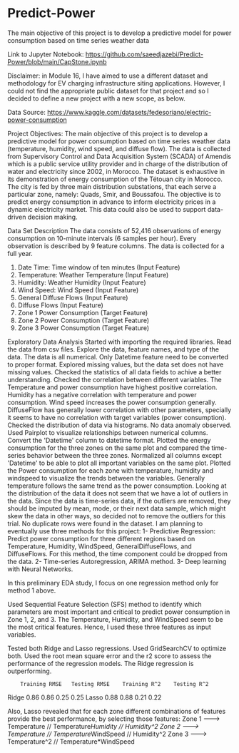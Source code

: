 # Predict-Power
The main objective of this project is to develop a predictive model for power consumption based on time series weather data

Link to Jupyter Notebook:
https://github.com/saeedjazebi/Predict-Power/blob/main/CapStone.ipynb

Disclaimer:
in Module 16, I have aimed to use a different dataset and methodology for EV charging infrastructure siting applications. However, I could not find the appropriate public dataset for that project and so I decided to define a new project with a new scope, as below.

Data Source:
https://www.kaggle.com/datasets/fedesoriano/electric-power-consumption

Project Objectives:
The main objective of this project is to develop a predictive model for power consumption based on time series weather data (temperature, humidity, wind speed, and diffuse flow). The data is collected from Supervisory Control and Data Acquisition System (SCADA) of Amendis which is a public service utility provider and in charge of the distribution of water and electricity since 2002, in Morocco. The dataset is exhaustive in its demonstration of energy consumption of the Tétouan city in Morocco. The city is fed by three main distribution substations, that each serve a particular zone, namely: Quads, Smir, and Boussafou. 
The objective is to predict energy consumption in advance to inform electricity prices in a dynamic electricity market. This data could also be used to support data-driven decision making. 

Data Set Description
The data consists of 52,416 observations of energy consumption on 10-minute intervals (6 samples per hour). Every observation is described by 9 feature columns. The data is collected for a full year.
1.	Date Time: Time window of ten minutes (Input Feature)
2.	Temperature: Weather Temperature (Input Feature)
3.	Humidity: Weather Humidity (Input Feature)
4.	Wind Speed: Wind Speed (Input Feature)
5.	General Diffuse Flows (Input Feature)
6.	Diffuse Flows (Input Feature)
7.	Zone 1 Power Consumption (Target Feature)
8.	Zone 2 Power Consumption (Target Feature)
9.	Zone 3 Power Consumption (Target Feature)

Exploratory Data Analysis
Started with importing the required libraries.
Read the data from csv files.
Explore the data, feature names, and type of the data. The data is all numerical. Only Datetime feature need to be converted to proper format.
Explored missing values, but the data set does not have missing values.
Checked the statistics of all data fields to achive a better understanding. 
Checked the correlation between different variables. The Temperature and power consumption have highest positive correlation. Humidity has a negative correlation with temperature and power consumption. Wind speed increases the power consumption generally. DiffuseFlow has generally lower correlation with other parameters, specially it seems to have no correlation with target variables (power consumption).
Checked the distribution of data via histograms. No data anomaly observed.
Used Pairplot to visualize relationships between numerical columns.
Convert the 'Datetime' column to datetime format.
Plotted the energy consumption for the three zones on the same plot and compared the time-series behavior between the three zones.
Normalized all columns except 'Datetime' to be able to plot all important variables on the same plot. Plotted the Power consumption for each zone with temperature, humidity and windspeed to visualize the trends between the variables. Generally temperature follows the same trend as the power consumption.
Looking at the distribution of the data it does not seem that we have a lot of outliers in the data. Since the data is time-series data, if the outliers are removed, they should be imputed by mean, mode, or their next data sample, which might skew the data in other ways, so decided not to remove the outliers for this trial.
No duplicate rows were found in the dataset.
I am planning to eventually use three methods for this project:
1-	Predictive Regression: Predict power consumption for three different regions based on Temperature, Humidity, WindSpeed, GeneralDiffuseFlows, and DiffuseFlows. For this method, the time component could be dropped from the data.
2-	Time-series Autoregression, ARIMA method.
3-  Deep learning with Neural Networks.

In this preliminary EDA study, I focus on one regression method only for method 1 above.  

Used Sequential Feature Selection (SFS) method to identify which parameters are most important and critical to predict power consumption in Zone 1, 2, and 3. The Temperature, Humidity, and WindSpeed seem to be the most critical features. Hence, I used these three features as input variables.

Tested both Ridge and Lasso regressions. Used GridSearchCV to optimize both. Used the root mean square error and the r2 score to assess the performance of the regression models. The Ridge regression is outperforming. 

    	Training RMSE	Testing RMSE	Training R^2	Testing R^2
Ridge	    0.86	            0.86	        0.25       	0.25
Lasso	    0.88	            0.88         	0.21	      0.22

Also, Lasso revealed that for each zone different combinations of features provide the best performance, by selecting those features:
Zone 1	---> Temperature	// Temperature*Humidity	// Humidity^2
Zone 2	---> Temperature	// Temperature*WindSpeed	// Humidity^2
Zone 3	---> Temperature^2	// Temperature*WindSpeed

